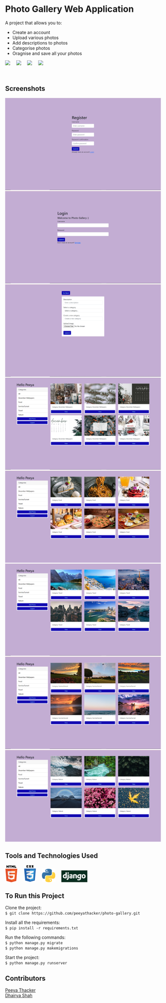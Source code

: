 # Photo Gallery Web Application

A project that allows you to:
* Create an account
* Upload various photos
* Add descriptions to photos
* Categorise photos
* Oragnise and save all your photos

<p>
  <img src="https://img.shields.io/badge/Made%20with-HTML-lightgrey"/> &nbsp; &nbsp;
  <img src="https://img.shields.io/badge/Made%20with-CSS-lightgrey"/> &nbsp; &nbsp;
  <img src="https://img.shields.io/badge/Made%20with-python-lightgrey"/> &nbsp; &nbsp;
  <img src="https://img.shields.io/badge/Made%20with-django-lightgrey"/> &nbsp; &nbsp;
</p>
<br />

## Screenshots

<img src="screenshots\register_screenshot.png">
<img src="screenshots\login_screenshot.png">
<img src="screenshots\addphoto_screenshot.png">
<img src="screenshots\decemberwallpapers_screenshot.png">
<img src="screenshots\food_screenshot.png">
<img src="screenshots\travel_screenshot.png">
<img src="screenshots\sunrisesunset_screenshot.png">
<img src="screenshots\nature_screenshot.png">
<br />

## Tools and Technologies Used

<p>
  <img height="54" src="screenshots\html_logo.png"> &nbsp; &nbsp; 
  <img height="55.5" src="screenshots\css_logo.png"> &nbsp; &nbsp; 
  <img height="43" src="screenshots\python_logo.png"> &nbsp; &nbsp; 
  <img height="38" src="screenshots\django_logo.png"> &nbsp; &nbsp; 
</p>

## To Run this Project

Clone the project:<br/>
```$ git clone https://github.com/peeyathacker/photo-gallery.git```

Install all the requirements:<br/>
```$ pip install -r requirements.txt```

Run the following commands:<br/>
```$ python manage.py migrate```<br/>
```$ python manage.py makemigrations```

Start the project:<br/>
```$ python manage.py runserver```
<br />

## Contributors

[Peeya Thacker](https://github.com/peeyathacker)<br />
[Dhairya Shah](https://github.com/dhairya903)
